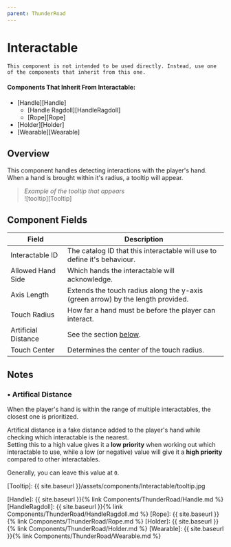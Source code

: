```yaml
---
parent: ThunderRoad
---
```

# Interactable

```danger
This component is not intended to be used directly. Instead, use one of the components that inherit from this one.
```
#### Components That Inherit From Interactable:
- [Handle][Handle]
  - [Handle Ragdoll][HandleRagdoll]
  - [Rope][Rope]
- [Holder][Holder]
- [Wearable][Wearable]


## Overview
This component handles detecting interactions with the player's hand. When a hand is brought within it's radius, a tooltip will appear.

> *Example of the tooltip that appears*  
![tooltip][Tooltip]

## Component Fields

| Field               | Description
| ---                 | ---
| Interactable ID     | The catalog ID that this interactable will use to define it's behaviour.
| Allowed Hand Side   | Which hands the interactable will acknowledge. 
| Axis Length         | Extends the touch radius along the y-axis (green arrow) by the length provided.
| Touch Radius        | How far a hand must be before the player can interact. 
| Artificial Distance | See the section [below](#-artifical-distance).
| Touch Center        | Determines the center of the touch radius. 

## Notes

### • Artifical Distance

When the player's hand is within the range of multiple interactables, the closest one is prioritized.  

Artifical distance is a fake distance added to the player's hand while checking which interactable is the nearest.  
Setting this to a high value gives it a **low priority** when working out which interactable to use, while a low (or negative) value will give it a **high priority** compared to other interactables.

Generally, you can leave this value at `0`.


[Tooltip]:        {{ site.baseurl }}/assets/components/Interactable/tooltip.jpg

[Handle]:         {{ site.baseurl }}{% link Components/ThunderRoad/Handle.md %}
[HandleRagdoll]:  {{ site.baseurl }}{% link Components/ThunderRoad/HandleRagdoll.md %}
[Rope]:           {{ site.baseurl }}{% link Components/ThunderRoad/Rope.md %}
[Holder]:         {{ site.baseurl }}{% link Components/ThunderRoad/Holder.md %}
[Wearable]:       {{ site.baseurl }}{% link Components/ThunderRoad/Wearable.md %}